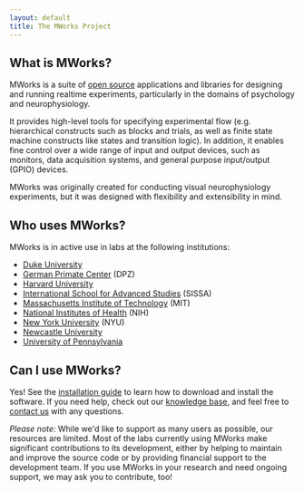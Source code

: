 ```yaml
---
layout: default
title: The MWorks Project
---
```


## What is MWorks? ##

MWorks is a suite of [open source](https://opensource.org/) applications and libraries for designing and running realtime experiments, particularly in the domains of psychology and neurophysiology.

It provides high-level tools for specifying experimental flow (e.g. hierarchical constructs such as blocks and trials, as well as finite state machine constructs like states and transition logic).  In addition, it enables fine control over a wide range of input and output devices, such as monitors, data acquisition systems, and general purpose input/output (GPIO) devices.

MWorks was originally created for conducting visual neurophysiology experiments, but it was designed with flexibility and extensibility in mind.

## Who uses MWorks? ##

MWorks is in active use in labs at the following institutions:

* [Duke University](https://www.duke.edu/)
* [German Primate Center](http://www.dpz.eu/en/home.html) (DPZ)
* [Harvard University](https://www.harvard.edu/)
* [International School for Advanced Studies](http://www.sissa.it/) (SISSA)
* [Massachusetts Institute of Technology](http://mit.edu/) (MIT)
* [National Institutes of Health](https://www.nih.gov/) (NIH)
* [New York University](https://www.nyu.edu/) (NYU)
* [Newcastle University](http://www.newcastle.ac.uk/)
* [University of Pennsylvania](https://www.upenn.edu/)

## Can I use MWorks? ##

Yes!  See the [installation guide](https://mworks.tenderapp.com/kb/installation/installing-mworks) to learn how to download and install the software.  If you need help, check out our [knowledge base](https://mworks.tenderapp.com/kb), and feel free to [contact us](https://mworks.tenderapp.com/discussion/new) with any questions.

*Please note*: While we'd like to support as many users as possible, our resources are limited.  Most of the labs currently using MWorks make significant contributions to its development, either by helping to maintain and improve the source code or by providing financial support to the development team.  If you use MWorks in your research and need ongoing support, we may ask you to contribute, too!
